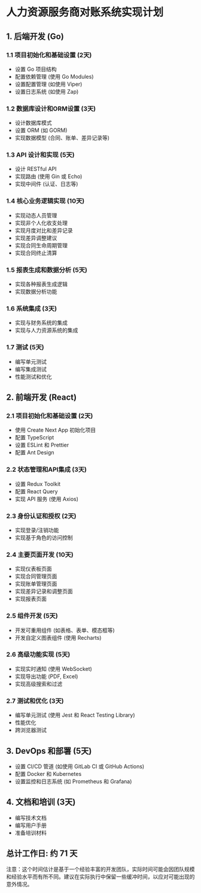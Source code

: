 # 人力资源服务商对账系统实现计划

## 1. 后端开发 (Go)

### 1.1 项目初始化和基础设置 (2天)
- 设置 Go 项目结构
- 配置依赖管理 (使用 Go Modules)
- 设置配置管理 (如使用 Viper)
- 设置日志系统 (如使用 Zap)

### 1.2 数据库设计和ORM设置 (3天)
- 设计数据库模式
- 设置 ORM (如 GORM)
- 实现数据模型 (合同、账单、差异记录等)

### 1.3 API 设计和实现 (5天)
- 设计 RESTful API
- 实现路由 (使用 Gin 或 Echo)
- 实现中间件 (认证、日志等)

### 1.4 核心业务逻辑实现 (10天)
- 实现动态人员管理
- 实现非个人化收支处理
- 实现月度对比和差异记录
- 实现差异调整建议
- 实现合同生命周期管理
- 实现合同终止清算

### 1.5 报表生成和数据分析 (5天)
- 实现各种报表生成逻辑
- 实现数据分析功能

### 1.6 系统集成 (3天)
- 实现与财务系统的集成
- 实现与人力资源系统的集成

### 1.7 测试 (5天)
- 编写单元测试
- 编写集成测试
- 性能测试和优化

## 2. 前端开发 (React)

### 2.1 项目初始化和基础设置 (2天)
- 使用 Create Next App 初始化项目
- 配置 TypeScript
- 设置 ESLint 和 Prettier
- 配置 Ant Design

### 2.2 状态管理和API集成 (3天)
- 设置 Redux Toolkit
- 配置 React Query
- 实现 API 服务 (使用 Axios)

### 2.3 身份认证和授权 (2天)
- 实现登录/注销功能
- 实现基于角色的访问控制

### 2.4 主要页面开发 (10天)
- 实现仪表板页面
- 实现合同管理页面
- 实现账单管理页面
- 实现差异记录和调整页面
- 实现报表页面

### 2.5 组件开发 (5天)
- 开发可重用组件 (如表格、表单、模态框等)
- 开发自定义图表组件 (使用 Recharts)

### 2.6 高级功能实现 (5天)
- 实现实时通知 (使用 WebSocket)
- 实现导出功能 (PDF, Excel)
- 实现高级搜索和过滤

### 2.7 测试和优化 (3天)
- 编写单元测试 (使用 Jest 和 React Testing Library)
- 性能优化
- 跨浏览器测试

## 3. DevOps 和部署 (5天)
- 设置 CI/CD 管道 (如使用 GitLab CI 或 GitHub Actions)
- 配置 Docker 和 Kubernetes
- 设置监控和日志系统 (如 Prometheus 和 Grafana)

## 4. 文档和培训 (3天)
- 编写技术文档
- 编写用户手册
- 准备培训材料

## 总计工作日: 约 71 天

注意：这个时间估计是基于一个经验丰富的开发团队，实际时间可能会因团队规模和经验水平而有所不同。建议在实际执行中保留一些缓冲时间，以应对可能出现的意外情况。